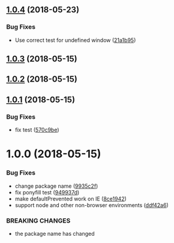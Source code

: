 <a name="1.0.4"></a>
## [1.0.4](https://github.com/kumarharsh/custom-event-polyfill/compare/v1.0.3...v1.0.4) (2018-05-23)


### Bug Fixes

* Use correct test for undefined window ([21a1b95](https://github.com/kumarharsh/custom-event-polyfill/commit/21a1b95))

<a name="1.0.3"></a>
## [1.0.3](https://github.com/kumarharsh/custom-event-polyfill/compare/v1.0.2...v1.0.3) (2018-05-15)

<a name="1.0.2"></a>
## [1.0.2](https://github.com/kumarharsh/custom-event-polyfill/compare/v1.0.1...v1.0.2) (2018-05-15)

<a name="1.0.1"></a>
## [1.0.1](https://github.com/kumarharsh/custom-event-polyfill/compare/v1.0.0...v1.0.1) (2018-05-15)


### Bug Fixes

* fix test ([570c9be](https://github.com/kumarharsh/custom-event-polyfill/commit/570c9be))

<a name="1.0.0"></a>
# 1.0.0 (2018-05-15)


### Bug Fixes

* change package name ([9935c2f](https://github.com/kumarharsh/custom-event-polyfill/commit/9935c2f))
* fix ponyfill test ([949937d](https://github.com/kumarharsh/custom-event-polyfill/commit/949937d))
* make defaultPrevented work on IE ([8ce1942](https://github.com/kumarharsh/custom-event-polyfill/commit/8ce1942))
* support node and other non-browser environments ([ddf42a6](https://github.com/kumarharsh/custom-event-polyfill/commit/ddf42a6))


### BREAKING CHANGES

* the package name has changed
